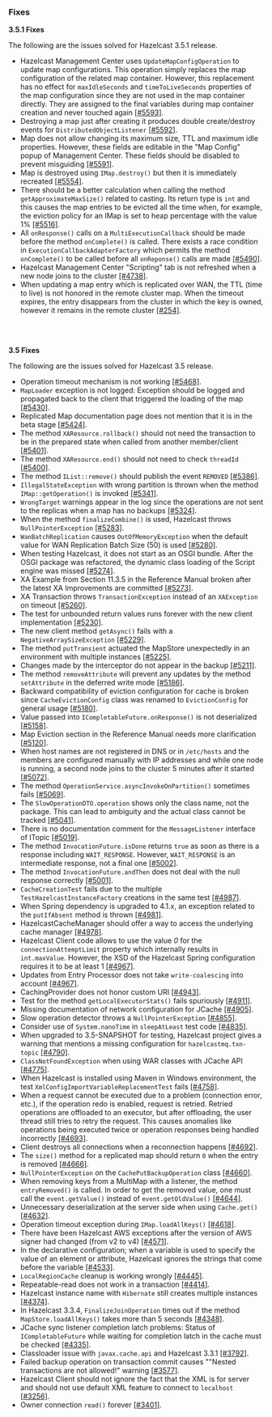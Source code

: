 
### Fixes

**3.5.1 Fixes**

The following are the issues solved for Hazelcast 3.5.1 release.

- Hazelcast Management Center uses `UpdateMapConfigOperation` to update map configurations. This operation simply replaces the map configuration of the related map container. However, this replacement has no effect for `maxIdleSeconds` and `timeToLiveSeconds` properties of the map configuration since they are not used in the map container directly. They are assigned to the final variables during map container creation and never touched again [[#5593]](https://github.com/hazelcast/hazelcast/issues/5593).
- Destroying a map just after creating it produces double create/destroy events for `DistributedObjectListener` [[#5592]](https://github.com/hazelcast/hazelcast/issues/5592).
- Map does not allow changing its maximum size, TTL and maximum idle properties. However, these fields are editable in the "Map Config" popup of Management Center. These fields should be disabled to prevent misguiding [[#5591]](https://github.com/hazelcast/hazelcast/issues/5591).
- Map is destroyed using `IMap.destroy()` but then it is immediately recreated [[#5554]](https://github.com/hazelcast/hazelcast/issues/5554).
- There should be a better calculation when calling the method `getApproximateMaxSize()` related to casting. Its return type is `int` and this causes the map entries to be evicted all the time when, for example, the eviction policy for an IMap is set to heap percentage with the value 1% [[#5516]](https://github.com/hazelcast/hazelcast/issues/5516).
- All `onResponse()` calls on a `MultiExecutionCallback` should be made before the method `onComplete()` is called. There exists a race condition in `ExecutionCallbackAdapterFactory` which permits the method `onComplete()` to be called before all `onReponse()` calls are made [[#5490]](https://github.com/hazelcast/hazelcast/issues/5490).
- Hazelcast Management Center "Scripting" tab is not refreshed when a new node joins to the cluster [[#4738]](https://github.com/hazelcast/hazelcast/issues/4738).
- When updating a map entry which is replicated over WAN, the TTL (time to live) is not honored in the remote cluster map. When the timeout expires, the entry disappears from the cluster in which the key is owned, however it remains in the remote cluster [[#254]](https://github.com/hazelcast/hazelcast/issues/254).

<br><br>

**3.5 Fixes**

The following are the issues solved for Hazelcast 3.5 release.

- Operation timeout mechanism is not working [[#5468]](https://github.com/hazelcast/hazelcast/issues/5468).
- `MapLoader` exception is not logged: Exception should be logged and propagated back to the client that triggered the loading of the map [[#5430]](https://github.com/hazelcast/hazelcast/issues/5430).
- Replicated Map documentation page does not mention that it is in the beta stage [[#5424]](https://github.com/hazelcast/hazelcast/issues/5424).
- The method `XAResource.rollback()` should not need the transaction to be in the prepared state when called from another member/client [[#5401]](https://github.com/hazelcast/hazelcast/issues/5401).
- The method `XAResource.end()` should not need to check `threadId` [[#5400]](https://github.com/hazelcast/hazelcast/issues/5400).
- The method `IList::remove()` should publish the event `REMOVED` [[#5386]](https://github.com/hazelcast/hazelcast/issues/5386).
- `IllegalStateException` with wrong partition is thrown when the method `IMap::getOperation()` is invoked [[#5341]](https://github.com/hazelcast/hazelcast/issues/5341).
- `WrongTarget` warnings appear in the log since the operations are not sent to the replicas when a map has no backups [[#5324]](https://github.com/hazelcast/hazelcast/issues/5324).
- When the method `finalizeCombine()` is used, Hazelcast throws `NullPointerException` [[#5283]](https://github.com/hazelcast/hazelcast/issues/5283).
- `WanBatchReplication` causes `OutOfMemoryException` when the default value for WAN Replication Batch Size (50) is used [[#5280]](https://github.com/hazelcast/hazelcast/issues/5280).
- When testing Hazelcast, it does not start as an OSGI bundle. After the OSGI package was refactored, the dynamic class loading of the Script engine was missed [[#5274]](https://github.com/hazelcast/hazelcast/issues/5274).
- XA Example from Section 11.3.5 in the Reference Manual broken after the latest XA Improvements are committed [[#5273]](https://github.com/hazelcast/hazelcast/issues/5273).
- XA Transaction throws `TransactionException` instead of an `XAException` on timeout [[#5260]](https://github.com/hazelcast/hazelcast/issues/5260).
- The test for unbounded return values runs forever with the new client implementation [[#5230]](https://github.com/hazelcast/hazelcast/issues/5230).
- The new client method `getAsync()` fails with a `NegativeArraySizeException` [[#5229]](https://github.com/hazelcast/hazelcast/issues/5229).
- The method `putTransient` actuated the MapStore unexpectedly in an environment with multiple instances [[#5225]](https://github.com/hazelcast/hazelcast/issues/5225).
- Changes made by the interceptor do not appear in the backup [[#5211]](https://github.com/hazelcast/hazelcast/issues/5211).
- The method `removeAttribute` will prevent any updates by the method `setAttribute` in the deferred write mode [[#5186]](https://github.com/hazelcast/hazelcast/issues/5186).
- Backward compatibility of eviction configuration for cache is broken since `CacheEvictionConfig` class was renamed to `EvictionConfig` for general usage [[#5180]](https://github.com/hazelcast/hazelcast/issues/5180).
- Value passed into `ICompletableFuture.onResponse()` is not deserialized [[#5158]](https://github.com/hazelcast/hazelcast/issues/5158).
- Map Eviction section in the Reference Manual needs more clarification [[#5120]](https://github.com/hazelcast/hazelcast/issues/5120).
- When host names are not registered in DNS or in `/etc/hosts` and the members are configured manually with IP addresses and while one node is running, a second node joins to the cluster 5 minutes after it started [[#5072]](https://github.com/hazelcast/hazelcast/issues/5072).
- The method `OperationService.asyncInvokeOnPartition()` sometimes fails [[#5069]](https://github.com/hazelcast/hazelcast/issues/5069).
- The `SlowOperationDTO.operation` shows only the class name, not the package. This can lead to ambiguity and the actual class cannot be tracked [[#5041]](https://github.com/hazelcast/hazelcast/issues/5041).
- There is no documentation comment for the `MessageListener` interface of ITopic [[#5019]](https://github.com/hazelcast/hazelcast/issues/5019).
- The method `InvocationFuture.isDone` returns `true` as soon as there is a response including `WAIT_RESPONSE`. However, `WAIT_RESPONSE` is an intermediate response, not a final one [[#5002]](https://github.com/hazelcast/hazelcast/issues/5002).
- The method `InvocationFuture.andThen` does not deal with the null response correctly [[#5001]](https://github.com/hazelcast/hazelcast/issues/5001).
- `CacheCreationTest` fails due to the multiple `TestHazelcastInstanceFactory` creations in the same test [[#4987]](https://github.com/hazelcast/hazelcast/issues/4987).
- When Spring dependency is upgraded to 4.1.x, an exception related to the `putIfAbsent` method is thrown [[#4981]](https://github.com/hazelcast/hazelcast/issues/4981).
- HazelcastCacheManager should offer a way to access the underlying cache manager [[#4978]](https://github.com/hazelcast/hazelcast/issues/4978).
- Hazelcast Client code allows to use the value *0* for the `connectionAttemptLimit` property which internally results in `int.maxValue`. However, the XSD of the Hazelcast Spring configuration requires it to be at least 1 [[#4967]](https://github.com/hazelcast/hazelcast/issues/4967).
- Updates from Entry Processor does not take `write-coalescing` into account [[#4967]](https://github.com/hazelcast/hazelcast/issues/4957).
- CachingProvider does not honor custom URI [[#4943]](https://github.com/hazelcast/hazelcast/issues/4943).
- Test for the method `getLocalExecutorStats()` fails spuriously [[#4911]](https://github.com/hazelcast/hazelcast/issues/4911).
- Missing documentation of network configuration for JCache [[#4905]](https://github.com/hazelcast/hazelcast/issues/4905).
- Slow operation detector throws a `NullPointerException` [[#4855]](https://github.com/hazelcast/hazelcast/issues/4855).
- Consider use of `System.nanoTime` in `sleepAtLeast` test code [[#4835]](https://github.com/hazelcast/hazelcast/issues/4835).
- When upgraded to 3.5-SNAPSHOT for testing, Hazelcast project gives a warning that mentions a missing configuration for `hazelcastmq.txn-topic` [[#4790]](https://github.com/hazelcast/hazelcast/issues/4790).
- `ClassNotFoundException` when using WAR classes with JCache API [[#4775]](https://github.com/hazelcast/hazelcast/issues/4775).
- When Hazelcast is installed using Maven in Windows environment, the test `XmlConfigImportVariableReplacementTest` fails [[#4758]](https://github.com/hazelcast/hazelcast/issues/4758).
- When a request cannot be executed due to a problem (connection error, etc.), if the operation redo is enabled, request is retried. Retried operations are offloaded to an executor, but after offloading, the user thread still tries to retry the request. This causes anomalies like operations being executed twice or operation responses being handled incorrectly [[#4693]](https://github.com/hazelcast/hazelcast/issues/4693).
- Client destroys all connections when a reconnection happens [[#4692]](https://github.com/hazelcast/hazelcast/issues/4692).
- The `size()` method for a replicated map should return `0` when the entry is removed [[#4666]](https://github.com/hazelcast/hazelcast/issues/4666).
- `NullPointerException` on the `CachePutBackupOperation` class [[#4660]](https://github.com/hazelcast/hazelcast/issues/4660).
- When removing keys from a MultiMap with a listener, the method `entryRemoved()` is called. In order to get the removed value, one must call the `event.getValue()` instead of `event.getOldValue()` [[#4644]](https://github.com/hazelcast/hazelcast/issues/4644).
- Unnecessary deserialization at the server side when using `Cache.get()` [[#4632]](https://github.com/hazelcast/hazelcast/issues/4632).
- Operation timeout exception during `IMap.loadAllKeys()` [[#4618]](https://github.com/hazelcast/hazelcast/issues/4618).
- There have been Hazelcast AWS exceptions after the version of AWS signer had changed (from v2 to v4) [[#4571]](https://github.com/hazelcast/hazelcast/issues/4571).
- In the declarative configuration; when a variable is used to specify the value of an element or attribute, Hazelcast ignores the strings that come before the variable [[#4533]](https://github.com/hazelcast/hazelcast/issues/4533).
- `LocalRegionCache` cleanup is working wrongly [[#4445]](https://github.com/hazelcast/hazelcast/issues/4445).
- Repeatable-read does not work in a transaction [[#4414]](https://github.com/hazelcast/hazelcast/issues/4414).
- Hazelcast instance name with `Hibernate` still creates multiple instances [[#4374]](https://github.com/hazelcast/hazelcast/issues/4374).
- In Hazelcast 3.3.4, `FinalizeJoinOperation` times out if the method `MapStore.loadAllKeys()` takes more than 5 seconds [[#4348]](https://github.com/hazelcast/hazelcast/issues/4348).
- JCache sync listener completion latch problems: Status of `ICompletableFuture` while waiting for completion latch in the cache must be checked [[#4335]](https://github.com/hazelcast/hazelcast/issues/4335).
- Classloader issue with `javax.cache.api` and Hazelcast 3.3.1 [[#3792]](https://github.com/hazelcast/hazelcast/issues/3792).
- Failed backup operation on transaction commit causes ""Nested transactions are not allowed!" warning [[#3577]](https://github.com/hazelcast/hazelcast/issues/3577).
- Hazelcast Client should not ignore the fact that the XML is for server and should not use default XML feature to connect to `localhost` [[#3256]](https://github.com/hazelcast/hazelcast/issues/3256).
- Owner connection `read()` forever [[#3401]](https://github.com/hazelcast/hazelcast/issues/3401).


